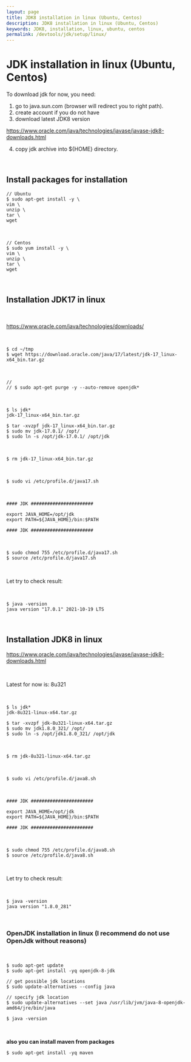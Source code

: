 ```yaml
---
layout: page
title: JDK8 installation in linux (Ubuntu, Centos)
description: JDK8 installation in linux (Ubuntu, Centos)
keywords: JDK8, installation, linux, ubuntu, centos
permalink: /devtools/jdk/setup/linux/
---
```


# JDK installation in linux (Ubuntu, Centos)

To download jdk for now, you need:

1. go to java.sun.com (browser will redirect you to right path).
2. create account if you do not have
3. download latest JDK8 version

https://www.oracle.com/java/technologies/javase/javase-jdk8-downloads.html

4. copy jdk archive into ${HOME} directory.

<br/>

## Install packages for installation

<!--

# sed -i "s/.*PasswordAuthentication.*/PasswordAuthentication yes/g" /etc/ssh/sshd_config
# service sshd reload

-->

    // Ubuntu
    $ sudo apt-get install -y \
    vim \
    unzip \
    tar \
    wget

<br/>

    // Centos
    $ sudo yum install -y \
    vim \
    unzip \
    tar \
    wget

<br/>

## Installation JDK17 in linux

<br/>

https://www.oracle.com/java/technologies/downloads/

<br/>

```
$ cd ~/tmp
$ wget https://download.oracle.com/java/17/latest/jdk-17_linux-x64_bin.tar.gz
```

<br/>

```
//
// $ sudo apt-get purge -y --auto-remove openjdk*
```

<br/>

```
$ ls jdk*
jdk-17_linux-x64_bin.tar.gz

$ tar -xvzpf jdk-17_linux-x64_bin.tar.gz
$ sudo mv jdk-17.0.1/ /opt/
$ sudo ln -s /opt/jdk-17.0.1/ /opt/jdk
```

<br/>

```
$ rm jdk-17_linux-x64_bin.tar.gz
```

<br/>

```
$ sudo vi /etc/profile.d/java17.sh
```

<br/>

```
#### JDK #######################

export JAVA_HOME=/opt/jdk
export PATH=${JAVA_HOME}/bin:$PATH

#### JDK #######################
```

<br/>

```
$ sudo chmod 755 /etc/profile.d/java17.sh
$ source /etc/profile.d/java17.sh
```

<br/>

Let try to check result:

<br/>

```
$ java -version
java version "17.0.1" 2021-10-19 LTS
```

<br/>

## Installation JDK8 in linux

https://www.oracle.com/java/technologies/javase/javase-jdk8-downloads.html

<br/>

Latest for now is: 8u321

<br/>

    $ ls jdk*
    jdk-8u321-linux-x64.tar.gz

    $ tar -xvzpf jdk-8u321-linux-x64.tar.gz
    $ sudo mv jdk1.8.0_321/ /opt/
    $ sudo ln -s /opt/jdk1.8.0_321/ /opt/jdk

<br/>

    $ rm jdk-8u321-linux-x64.tar.gz

<br/>

    $ sudo vi /etc/profile.d/java8.sh

<br/>

```
#### JDK #######################

export JAVA_HOME=/opt/jdk
export PATH=${JAVA_HOME}/bin:$PATH

#### JDK #######################
```

<br/>

```
$ sudo chmod 755 /etc/profile.d/java8.sh
$ source /etc/profile.d/java8.sh
```

<br/>

Let try to check result:

<br/>

```
$ java -version
java version "1.8.0_281"
```

<br/>

### OpenJDK installation in linux (I recommend do not use OpenJdk without reasons)

<br/>

    $ sudo apt-get update
    $ sudo apt-get install -yq openjdk-8-jdk

    // get possible jdk locations
    $ sudo update-alternatives --config java

    // specify jdk location
    $ sudo update-alternatives --set java /usr/lib/jvm/java-8-openjdk-amd64/jre/bin/java

    $ java -version

<br/>

**also you can install maven from packages**

    $ sudo apt-get install -yq maven

